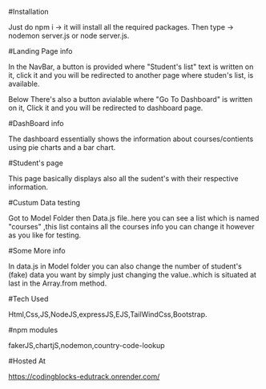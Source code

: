 #Installation

Just do npm i -> it will install all the required packages.
Then type -> nodemon server.js or node server.js.

#Landing Page info

In the NavBar, a button is provided where "Student's list" text is written on it,
click it and you will be redirected to another page where studen's list,
is available.

Below There's also a button avialable where "Go To Dashboard" is written on it,
Click it and you will be redirected to dashboard page.

#DashBoard info

The dashboard essentially shows the information about courses/contients using pie charts
and a bar chart.

#Student's page

This page basically displays also all the sudent's with their respective information.

#Custum Data testing

Got to Model Folder then Data.js file..here you can see a list which is named "courses"
,this list contains all the courses info you can change it however as you like for testing.

#Some More info

In data.js in Model folder you can also change the number of student's (fake) data you want
by simply just changing the value..which is situated at last in the Array.from method.

#Tech Used

Html,Css,JS,NodeJS,expressJS,EJS,TailWindCss,Bootstrap.

#npm modules

fakerJS,chartjS,nodemon,country-code-lookup

#Hosted At

https://codingblocks-edutrack.onrender.com/
